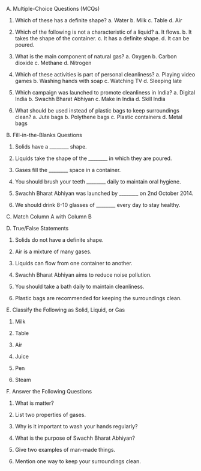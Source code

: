 A. Multiple-Choice Questions (MCQs)

1. Which of these has a definite shape?
a. Water
b. Milk
c. Table
d. Air


2. Which of the following is not a characteristic of a liquid?
a. It flows.
b. It takes the shape of the container.
c. It has a definite shape.
d. It can be poured.


3. What is the main component of natural gas?
a. Oxygen
b. Carbon dioxide
c. Methane
d. Nitrogen


4. Which of these activities is part of personal cleanliness?
a. Playing video games
b. Washing hands with soap
c. Watching TV
d. Sleeping late


5. Which campaign was launched to promote cleanliness in India?
a. Digital India
b. Swachh Bharat Abhiyan
c. Make in India
d. Skill India


6. What should be used instead of plastic bags to keep surroundings clean?
a. Jute bags
b. Polythene bags
c. Plastic containers
d. Metal bags



B. Fill-in-the-Blanks Questions

1. Solids have a ________ shape.


2. Liquids take the shape of the ________ in which they are poured.


3. Gases fill the ________ space in a container.


4. You should brush your teeth ________ daily to maintain oral hygiene.


5. Swachh Bharat Abhiyan was launched by ________ on 2nd October 2014.


6. We should drink 8-10 glasses of ________ every day to stay healthy.



C. Match Column A with Column B

D. True/False Statements

1. Solids do not have a definite shape.


2. Air is a mixture of many gases.


3. Liquids can flow from one container to another.


4. Swachh Bharat Abhiyan aims to reduce noise pollution.


5. You should take a bath daily to maintain cleanliness.


6. Plastic bags are recommended for keeping the surroundings clean.



E. Classify the Following as Solid, Liquid, or Gas

1. Milk


2. Table


3. Air


4. Juice


5. Pen


6. Steam



F. Answer the Following Questions

1. What is matter?


2. List two properties of gases.


3. Why is it important to wash your hands regularly?


4. What is the purpose of Swachh Bharat Abhiyan?


5. Give two examples of man-made things.


6. Mention one way to keep your surroundings clean.



